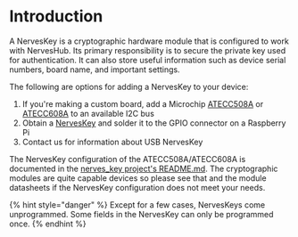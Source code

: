 # Introduction

A NervesKey is a cryptographic hardware module that is configured to work with NervesHub. Its primary responsibility is to secure the private key used for authentication. It can also store useful information such as device serial numbers, board name, and important settings.

The following are options for adding a NervesKey to your device:

1. If you're making a custom board, add a Microchip [ATECC508A](https://octopart.com/search?q=atecc508a) or [ATECC608A](https://octopart.com/search?q=atecc608a) to an available I2C bus
2. Obtain a [NervesKey](https://www.tindie.com/products/troodonsw/nerveskey/) and solder it to the GPIO connector on a Raspberry Pi
3. Contact us for information about USB NervesKey

The NervesKey configuration of the ATECC508A/ATECC608A is documented in the [nerves\_key project's README.md](https://github.com/nerves-hub/nerves_key#atecc508a-configuration). The cryptographic modules are quite capable devices so please see that and the module datasheets if the NervesKey configuration does not meet your needs.

{% hint style="danger" %}
Except for a few cases, NervesKeys come unprogrammed. Some fields in the NervesKey can only be programmed once.
{% endhint %}

